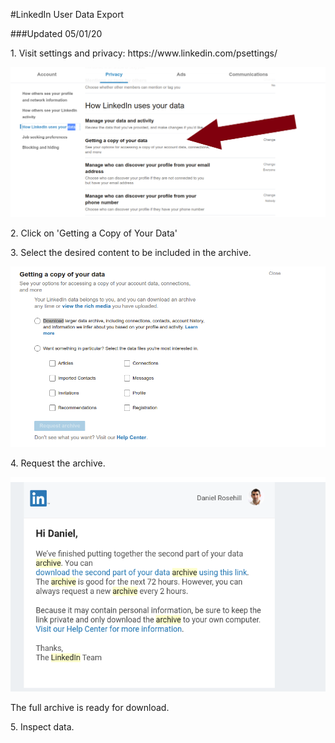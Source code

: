 #LinkedIn User Data Export

###Updated 05/01/20

<p>1. Visit settings and privacy: https://www.linkedin.com/psettings/</p>

![Requesting Data](/images/0108.png)

<p>2. Click on 'Getting a Copy of Your Data'</p>

<p>3. Select the desired content to be included in the archive.</p>

![Content](/images/0111.png)

<p>4. Request the archive.

![Archive](/images/0112.png)

The full archive is ready for download.

<p>5. Inspect data.</p>
